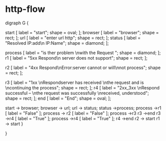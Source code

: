 # http-flow
digraph G {

  start [
    label = "start";
    shape = oval;
  ];
  browser [
     label = "browser";
     shape = rect;
  ];
  url [
     label = "enter url http";
     shape = rect;
];
  status [
     label = "Resolved IP:add\n IP:Name";
     shape = diamond;
  ];

process [
    label = "is ther problem \nwith the Request ";
    shape = diamond;
];
r1 [
        label = "5xx Respond\n server does not support";
        shape = rect;
    ];

r2 [
        label = "4xx Respond\nError:server cannot or will\nnot process";
        shape = rect;
        ];

r3 [
    label = "1xx \nRespondserver has received \nthe request and is \ncontinuing the process";
        shape = rect;
        ];
r4 [
    label = "2xx_3xx \nRespond successful – \nthe request was successfully \nreceived, understood";
        shape = rect;
        ];
  end [
     label = "End";
     shape = oval;
  ];


start -> browser;
browser -> url;
url -> status;
status ->process;
process ->r1 [ label = "False" ];
process -> r2 [ label = "False" ];
process ->r3 
r3 ->end
r3 ->r4 [ label = "True" ];
process ->r4 [ label = "True" ];
r4 ->end
r2 -> start
r1  -> start
}

}
